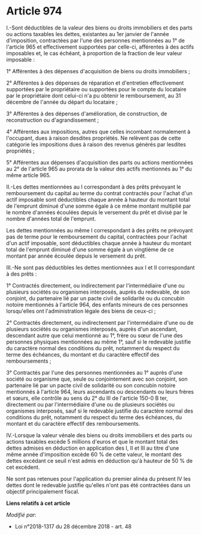# Article 974

I.-Sont déductibles de la valeur des biens ou droits immobiliers et des parts ou actions taxables les dettes, existantes au
1er janvier de l'année d'imposition, contractées par l'une des personnes mentionnées au 1° de l'article 965 et effectivement
supportées par celle-ci, afférentes à des actifs imposables et, le cas échéant, à proportion de la fraction de leur valeur
imposable :

1° Afférentes à des dépenses d'acquisition de biens ou droits immobiliers ;

2° Afférentes à des dépenses de réparation et d'entretien effectivement supportées par le propriétaire ou supportées pour le
compte du locataire par le propriétaire dont celui-ci n'a pu obtenir le remboursement, au 31 décembre de l'année du départ du
locataire ;

3° Afférentes à des dépenses d'amélioration, de construction, de reconstruction ou d'agrandissement ;

4° Afférentes aux impositions, autres que celles incombant normalement à l'occupant, dues à raison desdites propriétés. Ne
relèvent pas de cette catégorie les impositions dues à raison des revenus générés par lesdites propriétés ;

5° Afférentes aux dépenses d'acquisition des parts ou actions mentionnées au 2° de l'article 965 au prorata de la valeur des
actifs mentionnés au 1° du même article 965.

II.-Les dettes mentionnées au I correspondant à des prêts prévoyant le remboursement du capital au terme du contrat
contractés pour l'achat d'un actif imposable sont déductibles chaque année à hauteur du montant total de l'emprunt diminué
d'une somme égale à ce même montant multiplié par le nombre d'années écoulées depuis le versement du prêt et divisé par le
nombre d'années total de l'emprunt.

Les dettes mentionnées au même I correspondant à des prêts ne prévoyant pas de terme pour le remboursement du capital,
contractées pour l'achat d'un actif imposable, sont déductibles chaque année à hauteur du montant total de l'emprunt diminué
d'une somme égale à un vingtième de ce montant par année écoulée depuis le versement du prêt.

III.-Ne sont pas déductibles les dettes mentionnées aux I et II correspondant à des prêts :

1° Contractés directement, ou indirectement par l'intermédiaire d'une ou plusieurs sociétés ou organismes interposés, auprès
du redevable, de son conjoint, du partenaire lié par un pacte civil de solidarité ou du concubin notoire mentionnés à
l'article 964, des enfants mineurs de ces personnes lorsqu'elles ont l'administration légale des biens de ceux-ci ;

2° Contractés directement, ou indirectement par l'intermédiaire d'une ou de plusieurs sociétés ou organismes interposés,
auprès d'un ascendant, descendant autre que celui mentionné au 1°, frère ou sœur de l'une des personnes physiques mentionnées
au même 1°, sauf si le redevable justifie du caractère normal des conditions du prêt, notamment du respect du terme des
échéances, du montant et du caractère effectif des remboursements ;

3° Contractés par l'une des personnes mentionnées au 1° auprès d'une société ou organisme que, seule ou conjointement avec
son conjoint, son partenaire lié par un pacte civil de solidarité ou son concubin notoire mentionnés à l'article 964, leurs
ascendants ou descendants ou leurs frères et sœurs, elle contrôle au sens du 2° du III de l'article 150-0 B ter, directement
ou par l'intermédiaire d'une ou de plusieurs sociétés ou organismes interposés, sauf si le redevable justifie du caractère
normal des conditions du prêt, notamment du respect du terme des échéances, du montant et du caractère effectif des
remboursements.

IV.-Lorsque la valeur vénale des biens ou droits immobiliers et des parts ou actions taxables excède 5 millions d'euros et
que le montant total des dettes admises en déduction en application des I, II et III au titre d'une même année d'imposition
excède 60 % de cette valeur, le montant des dettes excédant ce seuil n'est admis en déduction qu'à hauteur de 50 % de cet
excédent.

Ne sont pas retenues pour l'application du premier alinéa du présent IV les dettes dont le redevable justifie qu'elles n'ont
pas été contractées dans un objectif principalement fiscal.

**Liens relatifs à cet article**

_Modifié par_:

  - Loi n°2018-1317 du 28 décembre 2018 - art. 48
